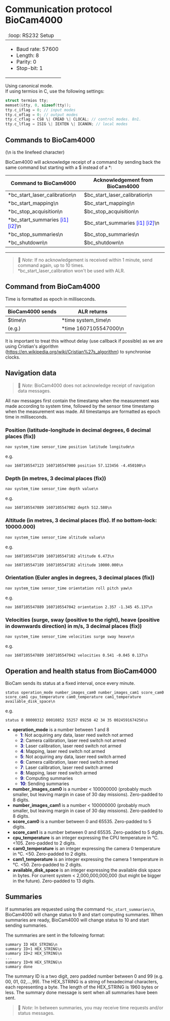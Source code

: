 # Communication protocol BioCam4000

<table>
  <thead>
    <tr>
      <td align="left">
        :loop: RS232 Setup
      </td>
    </tr>
  </thead>
  <tbody>
    <tr>
      <td>
        <ul>
          <li>Baud rate: 57600</li>
          <li>Length: 8</li>
          <li>Parity: 0</li>
          <li>Stop-bit: 1</li>
        </ul>
      </td>
    </tr>
  </tbody>
</table>

Using canonical mode.\
If using termios in C, use the following settings:

```c++
struct termios tty;
memset(&tty, 0, sizeof(tty));
tty.c_iflag = 0; // input modes
tty.c_oflag = 0; // output modes
tty.c_cflag = CS8 \| CREAD \| CLOCAL; // control modes. 8n1.
tty.c_lflag = ISIG \| IEXTEN \| ICANON; // local modes
```

## Commands to BioCam4000

(\\n is the linefeed character)

BioCam4000 will acknowledge receipt of a command by sending back the
same command but starting with a \$ instead of a \*:

| Command to BioCam4000                                                 | Acknowledgement from BioCam4000                                       |
| --------------------------------------------------------------------- | --------------------------------------------------------------------- |
| \*bc_start_laser_calibration\\n                                       | \$bc_start_laser_calibration\\n                                       |
| \*bc_start_mapping\\n                                                 | \$bc_start_mapping\\n                                                 |
| \*bc_stop_acquisition\\n                                              | \$bc_stop_acquisition\\n                                              |
| \*bc_start_summaries <span style="color:blue">\[i1\] \[i2\]</span>\\n | \$bc_start_summaries <span style="color:blue">\[i1\] \[i2\]</span>\\n |
| \*bc_stop_summaries\\n                                                | \$bc_stop_summaries\\n                                                |
| \*bc_shutdown\\n                                                      | \$bc_shutdown\\n                                                      |

---

> 📝 _Note_: If no acknowledgement is received within 1 minute, send command again,
> up to 10 times.\
> \*bc_start_laser_calibration won't be used with ALR.

## Command from BioCam4000

Time is formatted as epoch in milliseconds.

| BioCam4000 sends | ALR returns             |
| ---------------- | ----------------------- |
| \$time\\n        | \*time system_time\\n   |
| (e.g.)           | \*time 1607105547000\\n |

It is important to treat this without delay (use callback if possible)
as we are using Cristian\'s algorithm
(<https://en.wikipedia.org/wiki/Cristian%27s_algorithm>) to synchronise
clocks.

## Navigation data

> 📝 _Note_: BioCam4000 does not acknowledge receipt of navigation data
> messages.

All nav messages first contain the timestamp when the measurement was
made according to system time, followed by the sensor time timestamp
when the measurement was made. All timestamps are formatted as epoch
time in milliseconds.

### Position (latitude-longitude in decimal degrees, 6 decimal places (fix))

```
nav system_time sensor_time position latitude longitude\n
```

e.g.

```
nav 1607105547123 1607105547000 position 57.123456 -4.450100\n
```

### Depth (in metres, 3 decimal places (fix))

```
nav system_time sensor_time depth value\n
```

e.g.

```
nav 1607105547089 1607105547002 depth 512.580\n
```

### Altitude (in metres, 3 decimal places (fix). If no bottom-lock: 10000.000)

```
nav system_time sensor_time altitude value\n
```

e.g.

```
nav 1607105547189 1607105547102 altitude 6.473\n
```

```
nav 1607105547189 1607105547102 altitude 10000.000\n
```

### Orientation (Euler angles in degrees, 3 decimal places (fix))

```
nav system_time sensor_time orientation roll pitch yaw\n
```

e.g.

```
nav 1607105547889 1607105547042 orientation 2.357 -1.345 45.137\n
```

### Velocities (surge, sway (positive to the right), heave (positive in downwards direction) in m/s, 3 decimal places (fix))

```
nav system_time sensor_time velocities surge sway heave\n
```

e.g.

```
nav 1607105547889 1607105547042 velocities 0.541 -0.045 0.137\n
```

## Operation and health status from BioCam4000

BioCam sends its status at a fixed interval, once every minute.

```
status operation_mode number_images_cam0 number_images_cam1 score_cam0
score_cam1 cpu_temperature cam0_temperature cam1_temperature
available_disk_space\n
```

e.g.

```
status 8 00000312 00010852 55257 09258 42 34 35 0024591674256\n
```

- **operation_mode** is a number between 1 and 8
  - <span style="color:darkblue">**1**</span>: Not acquiring any data, laser reed switch not armed
  - <span style="color:darkblue">**2**</span>: Camera calibration, laser reed switch not armed
  - <span style="color:darkblue">**3**</span>: Laser calibration, laser reed switch not armed
  - <span style="color:darkblue">**4**</span>: Mapping, laser reed switch not armed
  - <span style="color:darkblue">**5**</span>: Not acquiring any data, laser reed switch armed
  - <span style="color:darkblue">**6**</span>: Camera calibration, laser reed switch armed
  - <span style="color:darkblue">**7**</span>: Laser calibration, laser reed switch armed
  - <span style="color:darkblue">**8**</span>: Mapping, laser reed switch armed
  - <span style="color:darkblue">**9**</span>: Computing summaries
  - <span style="color:darkblue">**10**</span>: Sending summaries
- **number_images_cam0** is a number \< 100000000 (probably much smaller,
  but leaving margin in case of 30 day missions). Zero-padded to 8
  digits.
- **number_images_cam1** is a number \< 100000000 (probably much smaller,
  but leaving margin in case of 30 day missions). Zero-padded to 8
  digits.
- **score_cam0** is a number between 0 and 65535. Zero-padded to 5 digits.
- **score_cam1** is a number between 0 and 65535. Zero-padded to 5 digits.
- **cpu_temperature** is an integer expressing the CPU temperature in °C.
  \<105. Zero-padded to 2 digits.
- **cam0_temperature** is an integer expressing the camera 0 temperature
  in °C. \<50. Zero-padded to 2 digits.
- **cam1_temperature** is an integer expressing the camera 1 temperature
  in °C. \<50. Zero-padded to 2 digits.
- **available_disk_space** is an integer expressing the available disk
  space in bytes. For current system \< 2,000,000,000,000 (but might
  be bigger in the future). Zero-padded to 13 digits.

## Summaries

If summaries are requested using the command `*bc_start_summaries\n`, BioCam4000 will change status to 9 and start computing summaries. When summaries are ready, BioCam4000 will change status to 10 and start sending summaries.

The summaries are sent in the following format:

```
summary ID HEX_STRING\n
summary ID+1 HEX_STRING\n
summary ID+2 HEX_STRING\n
...
summary ID+N HEX_STRING\n
summary done
```

The summary ID is a two digit, zero padded number between 0 and 99 (e.g. 00, 01, 02,...,99). The HEX_STRING is a string of hexadecimal characters, each representing a byte. The length of the HEX_STRING is 1960 bytes or less. The summary done message is sent when all summaries have been sent.

> 📝 _Note_: In between summaries, you may receive time requests and/or status messages.

